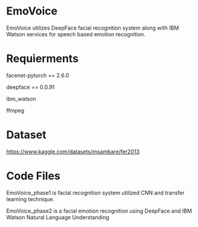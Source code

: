 # EmoVoice
EmoVoice utilizes DeepFace facial recognition system along with IBM Watson services for speech based emotion recognition.

# Requierments
facenet-pytorch == 2.6.0

deepface == 0.0.91

ibm_watson

ffmpeg
# Dataset
https://www.kaggle.com/datasets/msambare/fer2013
# Code Files
EmoVoice_phase1 is facial recognition system utilized CNN and transfer learning technique.

EmoVoice_phase2 is a facial emotion recognition using DeepFace and IBM Watson Natural Language Understanding
